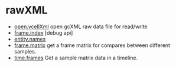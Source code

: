 # rawXML



+ [open.vcellXml](rawXML/open.vcellXml.1) open gcXML raw data file for read/write
+ [frame.index](rawXML/frame.index.1) [debug api]
+ [entity.names](rawXML/entity.names.1) 
+ [frame.matrix](rawXML/frame.matrix.1) get a frame matrix for compares between different samples.
+ [time.frames](rawXML/time.frames.1) Get a sample matrix data in a timeline.
